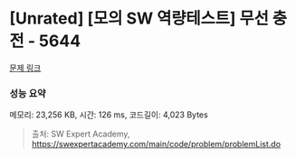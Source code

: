 # [Unrated] [모의 SW 역량테스트] 무선 충전 - 5644 

[문제 링크](https://swexpertacademy.com/main/code/problem/problemDetail.do?contestProbId=AWXRDL1aeugDFAUo) 

### 성능 요약

메모리: 23,256 KB, 시간: 126 ms, 코드길이: 4,023 Bytes



> 출처: SW Expert Academy, https://swexpertacademy.com/main/code/problem/problemList.do